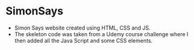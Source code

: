 # SimonSays
- Simon Says website created using HTML, CSS and JS.
- The skeleton code was taken from a Udemy course challenge where I then added all the Java Script and some CSS elements.
